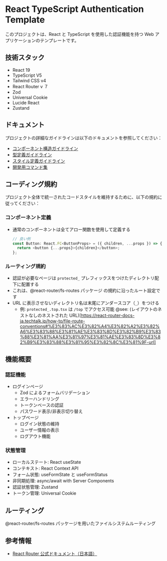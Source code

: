 # React TypeScript Authentication Template

このプロジェクトは、React と TypeScript を使用した認証機能を持つ Web アプリケーションのテンプレートです。

## 技術スタック

- React 19
- TypeScript V5
- Tailwind CSS v4
- React Router v ７
- Zod
- Universal Cookie
- Lucide React
- Zustand

## ドキュメント

プロジェクトの詳細なガイドラインは以下のドキュメントを参照してください：

- [コンポーネント構造ガイドライン](./docs/component-structure.md)
- [型定義ガイドライン](./docs/type-definitions.md)
- [スタイル定義ガイドライン](./docs/styling-guidelines.md)
- [開発用コマンド集](./docs/development-commands.md)

## コーディング規約

プロジェクト全体で統一されたコードスタイルを維持するために、以下の規約に従ってください：

### コンポーネント定義

- 通常のコンポーネントは全てアロー関数を使用して定義する
  ```typescript
  // 良い例
  const Button: React.FC<ButtonProps> = ({ children, ...props }) => {
    return <button {...props}>{children}</button>;
  };
  ```

### ルーティング規約

- 認証が必要なページは `protected_` プレフィックスをつけたディレクトリ配下に配置する
- これは、@react-router/fs-routes パッケージ の規約に沿ったルート設定です
- URL に表示させないディレクトリ名は末尾にアンダースコア（`_`）をつける
  - 例: `protected_.top.tsx` は `/top` でアクセス可能
    @see: (レイアウトのネストなしのネストされた URL)[https://react-router-docs-ja.techtalk.jp/how-to/file-route-conventions#%E3%83%AC%E3%82%A4%E3%82%A2%E3%82%A6%E3%83%88%E3%81%AE%E3%83%8D%E3%82%B9%E3%83%88%E3%81%AA%E3%81%97%E3%81%AE%E3%83%8D%E3%82%B9%E3%83%88%E3%81%95%E3%82%8C%E3%81%9F-url]

## 機能概要

### 認証機能

- ログインページ
  - Zod によるフォームバリデーション
  - エラーハンドリング
  - トークンベースの認証
  - パスワード表示/非表示切り替え
- トップページ
  - ログイン状態の維持
  - ユーザー情報の表示
  - ログアウト機能

### 状態管理

- ローカルステート: React useState
- コンテキスト: React Context API
- フォーム状態: useFormState と useFormStatus
- 非同期処理: async/await with Server Components
- 認証状態管理: Zustand
- トークン管理: Universal Cookie

## ルーティング

@react-router/fs-routes パッケージを用いたファイルシステムルーティング

## 参考情報

- [React Router 公式ドキュメント（日本語）](https://react-router-docs-ja.techtalk.jp/)

